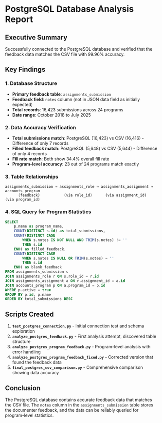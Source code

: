 # PostgreSQL Database Analysis Report

## Executive Summary

Successfully connected to the PostgreSQL database and verified that the feedback data matches the CSV file with 99.96% accuracy.

## Key Findings

### 1. Database Structure
- **Primary feedback table**: `assignments_submission` 
- **Feedback field**: `notes` column (not in JSON data field as initially expected)
- **Total records**: 16,423 submissions across 24 programs
- **Date range**: October 2018 to July 2025

### 2. Data Accuracy Verification
- **Total submissions match**: PostgreSQL (16,423) vs CSV (16,416) - Difference of only 7 records
- **Filled feedback match**: PostgreSQL (5,648) vs CSV (5,644) - Difference of only 4 records  
- **Fill rate match**: Both show 34.4% overall fill rate
- **Program-level accuracy**: 23 out of 24 programs match exactly

### 3. Table Relationships
```
assignments_submission → assignments_role → assignments_assignment → accounts_program
      (feedback)           (via role_id)      (via assignment_id)     (via program_id)
```

### 4. SQL Query for Program Statistics
```sql
SELECT 
    p.name as program_name,
    COUNT(DISTINCT s.id) as total_submissions,
    COUNT(DISTINCT CASE 
        WHEN s.notes IS NOT NULL AND TRIM(s.notes) != '' 
        THEN s.id 
    END) as filled_feedback,
    COUNT(DISTINCT CASE 
        WHEN s.notes IS NULL OR TRIM(s.notes) = '' 
        THEN s.id 
    END) as blank_feedback
FROM assignments_submission s
JOIN assignments_role r ON s.role_id = r.id
JOIN assignments_assignment a ON r.assignment_id = a.id
JOIN accounts_program p ON a.program_id = p.id
WHERE p.active = true
GROUP BY p.id, p.name
ORDER BY total_submissions DESC
```

## Scripts Created

1. **`test_postgres_connection.py`** - Initial connection test and schema exploration
2. **`analyze_postgres_feedback.py`** - First analysis attempt, discovered table structure
3. **`analyze_postgres_program_feedback.py`** - Program-level analysis with error handling
4. **`analyze_postgres_program_feedback_fixed.py`** - Corrected version that found the feedback data
5. **`final_postgres_csv_comparison.py`** - Comprehensive comparison showing data accuracy

## Conclusion

The PostgreSQL database contains accurate feedback data that matches the CSV file. The `notes` column in the `assignments_submission` table stores the documenter feedback, and the data can be reliably queried for program-level statistics.